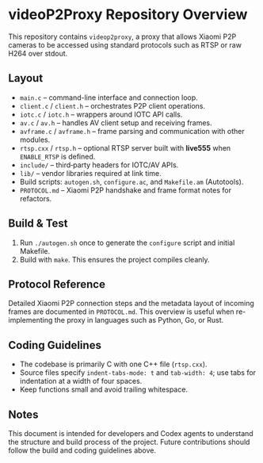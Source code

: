 # videoP2Proxy Repository Overview

This repository contains `videop2proxy`, a proxy that allows Xiaomi P2P cameras to be accessed using standard protocols such as RTSP or raw H264 over stdout.

## Layout
- `main.c` – command-line interface and connection loop.
- `client.c` / `client.h` – orchestrates P2P client operations.
- `iotc.c` / `iotc.h` – wrappers around IOTC API calls.
- `av.c` / `av.h` – handles AV client setup and receiving frames.
- `avframe.c` / `avframe.h` – frame parsing and communication with other modules.
- `rtsp.cxx` / `rtsp.h` – optional RTSP server built with **live555** when `ENABLE_RTSP` is defined.
- `include/` – third‑party headers for IOTC/AV APIs.
- `lib/` – vendor libraries required at link time.
- Build scripts: `autogen.sh`, `configure.ac`, and `Makefile.am` (Autotools).
- `PROTOCOL.md` – Xiaomi P2P handshake and frame format notes for refactors.

## Build & Test
1. Run `./autogen.sh` once to generate the `configure` script and initial Makefile.
2. Build with `make`. This ensures the project compiles cleanly.

## Protocol Reference
Detailed Xiaomi P2P connection steps and the metadata layout of incoming frames are documented in `PROTOCOL.md`. This overview is useful when re-implementing the proxy in languages such as Python, Go, or Rust.

## Coding Guidelines
- The codebase is primarily C with one C++ file (`rtsp.cxx`).
- Source files specify `indent-tabs-mode: t` and `tab-width: 4`; use tabs for indentation at a width of four spaces.
- Keep functions small and avoid trailing whitespace.

## Notes
This document is intended for developers and Codex agents to understand the structure and build process of the project. Future contributions should follow the build and coding guidelines above.
